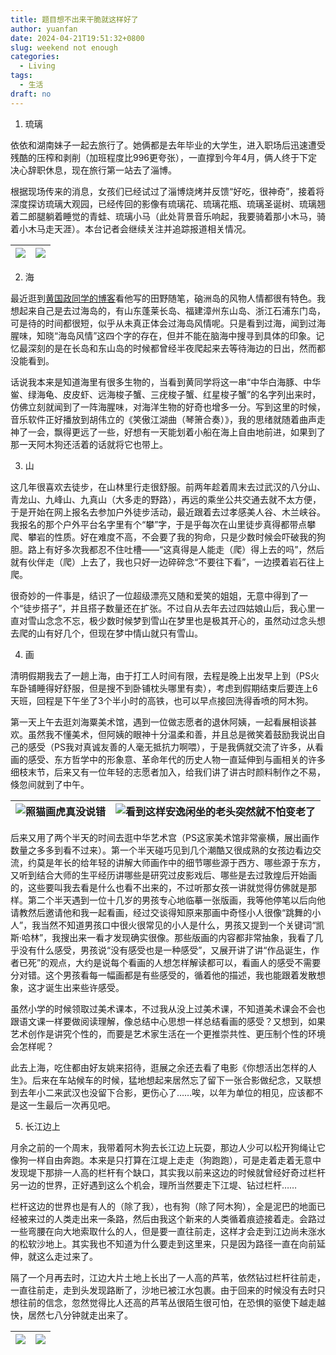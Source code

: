 ```yaml
---
title: 题目想不出来干脆就这样好了
author: yuanfan
date: 2024-04-21T19:51:32+0800
slug: weekend not enough
categories:
  - Living
tags:
  - 生活
draft: no
---
```


<!--more-->

1. 琉璃

依依和湖南妹子一起去旅行了。她俩都是去年毕业的大学生，进入职场后迅速遭受残酷的压榨和剥削（加班程度比996更夸张），一直撑到今年4月，俩人终于下定决心辞职休息，现在旅行第一站去了淄博。

根据现场传来的消息，女孩们已经试过了淄博烧烤并反馈“好吃，很神奇”，接着将深度探访琉璃大观园，已经传回的影像有琉璃花、琉璃花瓶、琉璃圣诞树、琉璃翘着二郎腿躺着睡觉的青蛙、琉璃小马（此处背景音乐响起，我要骑着那小木马，骑着小木马走天涯）。本台记者会继续关注并追踪报道相关情况。

|![](https://yuanfan.rbind.io/images/2024/2024-04-19-01.jpg)|![](https://yuanfan.rbind.io/images/2024/2024-04-19-02.jpg)|
|:-:|:-:|

2. 海

最近逛到[黄国政同学的博客](https://guozheng.rbind.io)看他写的田野随笔，硇洲岛的风物人情都很有特色。我想起来自己是去过海岛的，有山东蓬莱长岛、福建漳州东山岛、浙江石浦东门岛，可是待的时间都很短，似乎从未真正体会过海岛风情呢。只是看到过海，闻到过海腥味，知晓“海岛风情”这四个字的存在，但并不能在脑海中搜寻到具体的印象。记忆最深刻的是在长岛和东山岛的时候都曾经半夜爬起来去等待海边的日出，然而都没能看到。

话说我本来是知道海里有很多生物的，当看到黄同学将这一串“中华白海豚、中华鲎、绿海龟、皮皮虾、远海梭子蟹、三疣梭子蟹、红星梭子蟹”的名字列出来时，仿佛立刻就闻到了一阵海腥味，对海洋生物的好奇也增多一分。写到这里的时候，音乐软件正好播放到胡伟立的《笑傲江湖曲（琴箫合奏）》，我的思绪就随着曲声走神了一会，飘得更远了一些，好想有一天能划着小船在海上自由地前进，如果到了那一天阿木狗还活着的话就将它也带上。

3. 山

这几年很喜欢去徒步，在山林里行走很舒服。前两年趁着周末去过武汉的八分山、青龙山、九峰山、九真山（大多走的野路），再远的乘坐公共交通去就不太方便，于是开始在网上报名去参加户外徒步活动，最近跟着去过孝感美人谷、木兰峡谷。我报名的那个户外平台名字里有个“攀”字，于是乎每次在山里徒步真得都带点攀爬、攀岩的性质。好在难度不高，不会要了我的狗命，只是少数时候会吓破我的狗胆。路上有好多次我都忍不住吐槽——“这真得是人能走（爬）得上去的吗”，然后就有伙伴走（爬）上去了，我也只好一边碎碎念“不要往下看”，一边摸着岩石往上爬。

很奇妙的一件事是，结识了一位超级漂亮又随和爱笑的姐姐，无意中得到了一个“徒步搭子”，并且搭子数量还在扩张。不过自从去年去过四姑娘山后，我心里一直对雪山念念不忘，极少数时候梦到雪山在梦里也是极其开心的，虽然动过念头想去爬的山有好几个，但现在梦中情山就只有雪山。

4. 画

清明假期我去了一趟上海，由于打工人时间有限，去程是晚上出发早上到（PS火车卧铺睡得好舒服，但是搜不到卧铺枕头哪里有卖），考虑到假期结束后要连上6天班，回程是下午坐了3个半小时的高铁，也可以早点接回洗得香喷的阿木狗。

第一天上午去逛刘海粟美术馆，遇到一位做志愿者的退休阿姨，一起看展相谈甚欢。虽然我不懂美术，但阿姨的眼神十分温柔和善，并且总是微笑着鼓励我说出自己的感受（PS我对真诚友善的人毫无抵抗力啊喂），于是我俩就交流了许多，从看画的感受、东方哲学中的形象意、革命年代的历史人物一直延伸到与画相关的许多细枝末节，后来又有一位年轻的志愿者加入，给我们讲了讲古时颜料制作之不易，倏忽间就到了中午。

|![照猫画虎真没说错](https://yuanfan.rbind.io/images/2024/2024-04-19-03.jpg)|![看到这样安逸闲坐的老头突然就不怕变老了](https://yuanfan.rbind.io/images/2024/2024-04-19-04.jpg)|
|:-:|:-:|   

后来又用了两个半天的时间去逛中华艺术宫（PS这家美术馆非常豪横，展出画作数量之多多到看不过来）。第一个半天碰巧见到几个潮酷又很成熟的女孩边看边交流，约莫是年长的给年轻的讲解大师画作中的细节哪些源于西方、哪些源于东方，又听到结合大师的生平经历讲哪些是研究过皮影戏后、哪些是去过敦煌后开始画的，这些要叫我去看是什么也看不出来的，不过听那女孩一讲就觉得仿佛就是那样。第二个半天遇到一位十几岁的男孩专心地临摹一张版画，我等他停笔以后向他请教然后邀请他和我一起看画，经过交谈得知原来那画中奇怪小人很像“跳舞的小人”，我当然不知道男孩口中很火很常见的小人是什么，男孩又提到一个关键词“凯斯·哈林”，我搜出来一看才发现确实很像。那些版画的内容都非常抽象，我看了几乎没有什么感受，男孩说“没有感受也是一种感受”，又展开讲了讲“作品诞生，作者已死”的观点，大约是说每个看画的人想怎样解读都可以，看画人的感受不需要分对错。这个男孩看每一幅画都是有些感受的，循着他的描述，我也能跟着发散想象，这才诞生出来些许感受。

虽然小学的时候领取过美术课本，不过我从没上过美术课，不知道美术课会不会也跟语文课一样要做阅读理解，像总结中心思想一样总结看画的感受？又想到，如果艺术创作是讲究个性的，而要是艺术家生活在一个更推崇共性、更压制个性的环境会怎样呢？

此去上海，吃住都由好友姚来招待，逛展之余还去看了电影《你想活出怎样的人生》。后来在车站候车的时候，猛地想起来居然忘了留下一张合影做纪念，又联想到去年小二来武汉也没留下合影，更伤心了……唉，以年为单位的相见，应该都不是这一生最后一次再见吧。

5. 长江边上

月余之前的一个周末，我带着阿木狗去长江边上玩耍，那边人少可以松开狗绳让它像狗一样自由奔跑。本来是只打算在江堤上走走（狗跑跑），可是走着走着无意中发现堤下那排一人高的栏杆有个缺口，其实我以前来这边的时候就曾经好奇过栏杆另一边的世界，正好遇到这么个机会，理所当然要走下江堤、钻过栏杆……

栏杆这边的世界也是有人的（除了我），也有狗（除了阿木狗），全是泥巴的地面已经被来过的人类走出来一条路，然后由我这个新来的人类循着痕迹接着走。会路过一些弯腰在向大地索取什么的人，但是要一直往前走，这样才会走到江边尚未涨水的松软沙地上。其实我也不知道为什么要走到这里来，只是因为路径一直在向前延伸，就这么走过来了。

隔了一个月再去时，江边大片土地上长出了一人高的芦苇，依然钻过栏杆往前走，一直往前走，走到头发现路断了，沙地已被江水包裹。由于回来的时候没有去时只想往前的信念，忽然觉得比人还高的芦苇丛很陌生很可怕，在恐惧的驱使下越走越快，居然七八分钟就走出来了。

|![](https://yuanfan.rbind.io/images/2024/2024-04-19-05.jpg)|![](https://yuanfan.rbind.io/images/2024/2024-04-19-06.jpg)|
|:-:|:-:|

